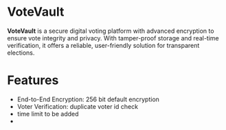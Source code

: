 # VoteVault

**VoteVault** is a secure digital voting platform with advanced encryption to ensure vote integrity and privacy. With tamper-proof storage and real-time verification, it offers a reliable, user-friendly solution for transparent elections.

# Features
* End-to-End Encryption: 256 bit default encryption 
* Voter Verification: duplicate voter id check
* time limit to be added
* 

